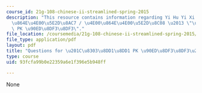 ```yaml
---
course_id: 21g-108-chinese-ii-streamlined-spring-2015
description: "This resource contains information regarding Yi Hu Yi Xi Tan / \u4E00\
  \u864E\u4E00\u5E2D\u8AC7 / \u4E00\u864E\u4E00\u5E2D\u8C08 \u2013 \"\u8303\u8DD1\u8DD1\
  \ PK \u90ED\u8DF3\u8DF3\"."
file_location: /coursemedia/21g-108-chinese-ii-streamlined-spring-2015/93fcfa99b0e22359a6e1f396e5b948ff_MIT21G_108S15_QueYiHuYiXi.pdf
file_type: application/pdf
layout: pdf
title: "Questions for \u201C\u8303\u8DD1\u8DD1 PK \u90ED\u8DF3\u8DF3\u201D"
type: course
uid: 93fcfa99b0e22359a6e1f396e5b948ff

---
```

None